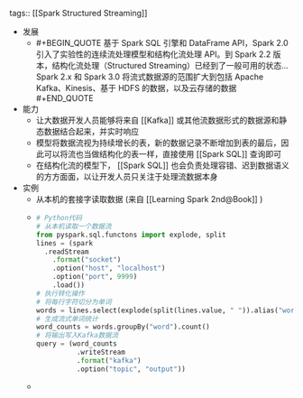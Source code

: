 tags:: [[Spark Structured Streaming]]

- 发展
	- #+BEGIN_QUOTE
	  基于 Spark SQL 引擎和 DataFrame API，Spark 2.0 引入了实验性的连续流处理模型和结构化流处理 API。到 Spark 2.2 版本，结构化流处理（Structured Streaming）已经到了一般可用的状态...
	  Spark 2.x 和 Spark 3.0 将流式数据源的范围扩大到包括 Apache Kafka、Kinesis、基于 HDFS 的数据，以及云存储的数据
	  #+END_QUOTE
- 能力
	- 让大数据开发人员能够将来自 [[Kafka]] 或其他流数据形式的数据源和静态数据结合起来，并实时响应
	- 模型将数据流视为持续增长的表，新的数据记录不断增加到表的最后，因此可以将流也当做结构化的表一样，直接使用 [[Spark SQL]] 查询即可
	- 在结构化流的模型下， [[Spark SQL]] 也会负责处理容错、迟到数据语义的方方面面，以让开发人员只关注于处理流数据本身
- 实例
	- 从本机的套接字读取数据 (来自 [[Learning Spark 2nd@Book]] )
	- ```  python
	  # Python代码
	  # 从本机读取一个数据流
	  from pyspark.sql.functons import explode, split
	  lines = (spark
	  	.readStream
	      .format("socket")
	      .option("host", "localhost")
	      .option("port", 9999)
	      .load())
	  # 执行转化操作
	  # 将每行字符切分为单词
	  words = lines.select(explode(split(lines.value, " ")).alias("word"))
	  # 生成流式单词统计
	  word_counts = words.groupBy("word").count()
	  # 将输出写入Kafka数据流
	  query = (word_counts
	          	.writeStream
	          	.format("kafka")
	  			.option("topic", "output"))
	  ```
	-